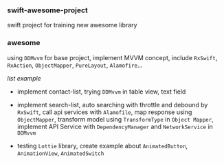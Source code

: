 ### swift-awesome-project

swift project for training new awesome library

### awesome

using `DDMvvm` for base project, implement MVVM concept, include `RxSwift`, `RxAction`, `ObjectMapper`, `PureLayout`, `Alamofire`...

_list example_

- implement contact-list, trying `DDMvvm` in table view, text field

- implement search-list, auto searching with throttle and debound by `RxSwift`, call api services with `Alamofile`, map response using `ObjectMapper`, transform model using `TransformType` in `Object Mapper`, implement API Service with `DependencyManager` and `NetworkService` in `DDMvvm`

- testing `Lottie` library, create example about `AnimatedButton`, `AnimationView`, `AnimatedSwitch`

